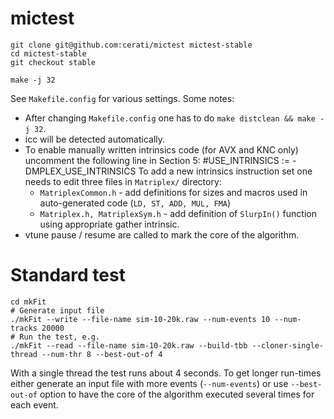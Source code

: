 mictest
=======
    git clone git@github.com:cerati/mictest mictest-stable
    cd mictest-stable
    git checkout stable

    make -j 32

See `Makefile.config` for various settings. Some notes:
* After changing `Makefile.config` one has to do `make distclean && make -j 32`.
* icc will be detected automatically.
* To enable manually written intrinsics code (for AVX and KNC only) uncomment the following line in Section 5:
    #USE_INTRINSICS := -DMPLEX_USE_INTRINSICS
  To add a new intrinsics instruction set one needs to edit three files in `Matriplex/` directory:
    * `MatriplexCommon.h` - add definitions for sizes and macros used in auto-generated code (`LD, ST, ADD, MUL, FMA`)
    * `Matriplex.h, MatriplexSym.h` - add definition of `SlurpIn()` function using appropriate gather intrinsic.
* vtune pause / resume are called to mark the core of the algorithm.

Standard test
=============
    cd mkFit
    # Generate input file
    ./mkFit --write --file-name sim-10-20k.raw --num-events 10 --num-tracks 20000
    # Run the test, e.g.
    ./mkFit --read --file-name sim-10-20k.raw --build-tbb --cloner-single-thread --num-thr 8 --best-out-of 4

With a single thread the test runs about 4 seconds. To get longer run-times either generate an input file with more events (`--num-events`) or use `--best-out-of` option to have the core of the algorithm executed several times for each event.

